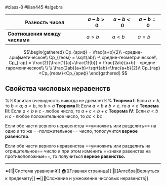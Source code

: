 #class-8 #ilian445 #algebra 

| Разность чисел                | $a-b>0$ | $a-b<0$ | $a-b=0$ |
| ----------------------------- | ------- | ------- | ------- |
| **Соотношения между числами** | $a>b$   | $a<b$   | $a=b$   |
$$\begin{gathered}
Ср_{ариф} = \frac{a+b}{2}\ -средне-арифметическое\\
Ср_{геом} = \sqrt{ab}\ -\ средне-геометрическое\\
Ср_{гар} = \frac{2}{\frac{1}{a}+\frac{1}{b}} = \frac{2ab}{a+b} - средне-гаромоническое\\
\\
\\
\frac{2ab}{a+b}<\sqrt{ab}<\frac{a+b}{2}\\
Ср_{гар}<Ср_{геом}<Ср_{ариф}
\end{gathered}
$$
## Свойства числовых неравенств
%%Капитан очевидность никогда не дремлет%%
**Теорема I**: Если $a>b$, то $b<a$; $a<b$, то $b>a$
**Теорема II**: Если $a<b$ и $b<c$, то $a<c$
**Теорема III**: Если $a<b$ и $c$ - любое число, то $a+c<b+c$
**Теорема IV**: Если $a<b$ и $c$ - любое положительное число, то $ac<bc$

Если обе части верного неравенства ==умножить или разделить== на одно и то же ==положительное== число, тополучится **верное равенство.**

**Е**сли обе части верного неравенства ==умножить или разделить на отрицательное== число и при этом изменить ==знаки равенства на противоположные==, то получиться **верное равенство.**

---
⬅️[[📒Система уравнений]]
🏠[[Главная страница]]
🔢[[Алгебра|Вернуться к предемету]]
➡️[[📒Сложение и умножение числовых неравенств]]
